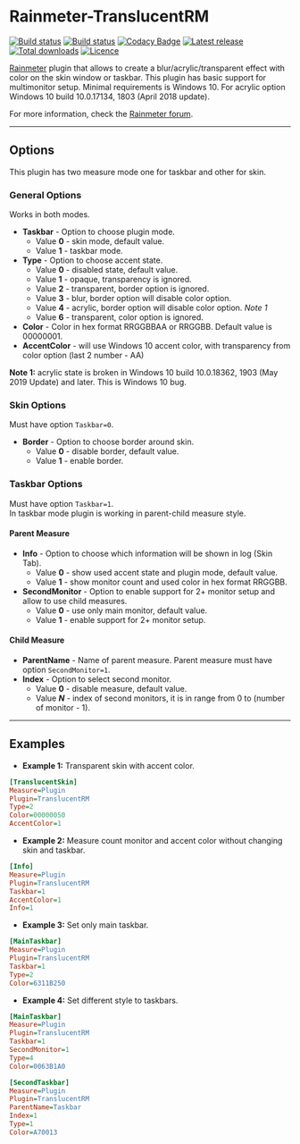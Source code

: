 # Rainmeter-TranslucentRM

[![Build status](https://img.shields.io/github/workflow/status/ozone10/Rainmeter-TranslucentRM/Build/master?logo=Github)](https://github.com/ozone10/Rainmeter-TranslucentRM)
[![Build status](https://img.shields.io/appveyor/ci/ozone10/Rainmeter-TranslucentRM/master?logo=Appveyor)](https://ci.appveyor.com/project/ozone10/rainmeter-translucentrm)
[![Codacy Badge](https://img.shields.io/codacy/grade/d6ef2575cd244ad3b3b2dff4c9de3499?logo=Codacy)](https://www.codacy.com/manual/ozone10/Rainmeter-TranslucentRM?utm_source=github.com&utm_medium=referral&utm_content=ozone10/Rainmeter-TranslucentRM&utm_campaign=Badge_Grade)
[![Latest release](https://img.shields.io/github/v/release/ozone10/Rainmeter-TranslucentRM?include_prereleases)](https://github.com/ozone10/Rainmeter-TranslucentRM/releases/latest)
[![Total downloads](https://img.shields.io/github/downloads/ozone10/Rainmeter-TranslucentRM/total.svg)](https://github.com/ozone10/Rainmeter-TranslucentRM/releases)
[![Licence](https://img.shields.io/github/license/ozone10/Rainmeter-TranslucentRM?color=9cf)](https://www.gnu.org/licenses/gpl-3.0.en.html)

[Rainmeter](https://www.rainmeter.net) plugin that allows to create a blur/acrylic/transparent effect with color on the skin window or taskbar. This plugin has basic support for multimonitor setup. Minimal requirements is Windows 10. For acrylic option Windows 10 build 10.0.17134, 1803 (April 2018 update).

For more information, check the [Rainmeter forum](https://forum.rainmeter.net/viewtopic.php?f=128&p=165921).

* * *

## Options

This plugin has two measure mode one for taskbar and other for skin.

### General Options

Works in both modes.

-   **Taskbar** - Option to choose plugin mode.
    -   Value **0** - skin mode, default value.
    -   Value **1** - taskbar mode.
-   **Type** - Option to choose accent state.
    -   Value **0** - disabled state, default value.
    -   Value **1** - opaque, transparency is ignored.
    -   Value **2** - transparent, border option is ignored.
    -   Value **3** - blur, border option will disable color option.
    -   Value **4** - acrylic, border option will disable color option. _Note 1_
    -   Value **6** - transparent, color option is ignored.
-   **Color** - Color in hex format RRGGBBAA or RRGGBB. Default value is 00000001.
-   **AccentColor** - will use Windows 10 accent color, with transparency from color option (last 2 number - AA)

**Note 1:** acrylic state is broken in Windows 10 build 10.0.18362, 1903 (May 2019 Update) and later. This is Windows 10 bug.

### Skin Options

Must have option `Taskbar=0`.

-   **Border** - Option to choose border around skin.
    -   Value **0** - disable border, default value.
    -   Value **1** - enable border.

### Taskbar Options

Must have option `Taskbar=1`.  
In taskbar mode plugin is working in parent-child measure style.

#### Parent Measure

-   **Info** - Option to choose which information will be shown in log (Skin Tab).
    -   Value **0** - show used accent state and plugin mode, default value.
    -   Value **1** - show monitor count and used color in hex format RRGGBB.
-   **SecondMonitor** - Option to enable support for 2+ monitor setup and allow to use child measures.
    -   Value **0** - use only main monitor, default value.
    -   Value **1** - enable support for 2+ monitor setup.

#### Child Measure

-   **ParentName** - Name of parent measure. Parent measure must have option `SecondMonitor=1`.
-   **Index** - Option to select second monitor.
    -   Value **0** - disable measure, default value.
    -   Value **_N_** - index of second monitors, it is in range from 0 to (number of monitor - 1).  

* * *

## Examples

-   **Example 1:**
    Transparent skin with accent color.

```ini
[TranslucentSkin]
Measure=Plugin
Plugin=TranslucentRM
Type=2
Color=00000050
AccentColor=1
```

-   **Example 2:**
    Measure count monitor and accent color without changing skin and taskbar.

```ini
[Info]
Measure=Plugin
Plugin=TranslucentRM
Taskbar=1
AccentColor=1
Info=1
```

-   **Example 3:**
    Set only main taskbar.

```ini
[MainTaskbar]
Measure=Plugin
Plugin=TranslucentRM
Taskbar=1
Type=2
Color=6311B250
```

-   **Example 4:**
    Set different style to taskbars.

```ini
[MainTaskbar]
Measure=Plugin
Plugin=TranslucentRM
Taskbar=1
SecondMonitor=1
Type=4
Color=0063B1A0

[SecondTaskbar]
Measure=Plugin
Plugin=TranslucentRM
ParentName=Taskbar
Index=1
Type=1
Color=A70013
```
